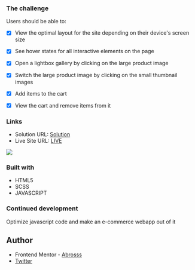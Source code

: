 ### The challenge

Users should be able to:

- [x] View the optimal layout for the site depending on their device's screen size
- [x] See hover states for all interactive elements on the page
- [x] Open a lightbox gallery by clicking on the large product image
- [x] Switch the large product image by clicking on the small thumbnail images
- [x] Add items to the cart
- [x] View the cart and remove items from it


### Links

- Solution URL: [Solution](https://www.frontendmentor.io/solutions/ip-tracker-p3A38UzW61)
- Live Site URL: [LIVE](https://cool-ip-domain-tracker.netlify.app/)

![](./ip.png)

### Built with

- HTML5 
- SCSS 
- JAVASCRIPT

### Continued development

Optimize javascript code and make an e-commerce webapp out of it

## Author

- Frontend Mentor - [Abrosss](https://www.frontendmentor.io/profile/Abrosss)
- [Twitter](https://twitter.com/ronessu)

